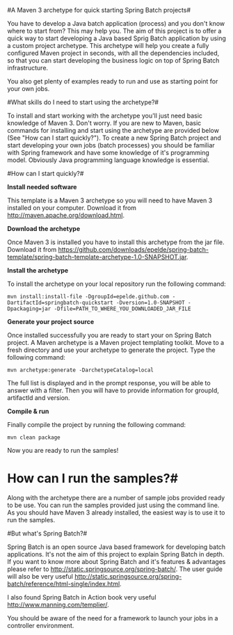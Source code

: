 #A Maven 3 archetype for quick starting Spring Batch projects#

You have to develop a Java batch application (process) and you don't know where to start from? This may help you. The aim of this project is to offer a quick way to start developing a Java based Sprig Batch application by using a custom project archetype. This archetype will help you create a fully configured Maven project in seconds, with all the dependencies included, so that you can start developing the business logic on top of Spring Batch infrastructure.

You also get plenty of examples ready to run and use as starting point for your own jobs.


#What skills do I need to start using the archetype?#

To install and start working with the archetype you'll just need basic knowledge of Maven 3. Don't worry. If you are new to Maven, basic commands for installing and start using the archetype are provided below (See "How can I start quickly?"). To create a new Spring Batch project and start developing your own jobs (batch processes) you should be familiar with Spring framework and have some knowledge of it's programming model. Obviously Java programming language knowledge is essential.


#How can I start quickly?#

**Install needed software**

This template is a Maven 3 archetype so you will need to have Maven 3 installed on your computer. Download it from http://maven.apache.org/download.html.

**Download the archetype**

Once Maven 3 is installed you have to install this archetype from the jar file. Download it from https://github.com/downloads/epelde/spring-batch-template/spring-batch-template-archetype-1.0-SNAPSHOT.jar.

**Install the archetype**

To install the archetype on your local repository run the following command:

    mvn install:install-file -DgroupId=epelde.github.com -DartifactId=springbatch-quickstart -Dversion=1.0-SNAPSHOT -Dpackaging=jar -Dfile=PATH_TO_WHERE_YOU_DOWNLOADED_JAR_FILE

**Generate your project source**

Once installed successfully you are ready to start your on Spring Batch project. A Maven archetype is a Maven project templating toolkit. Move to a fresh directory and use your archetype to generate the project. Type the following command:

    mvn archetype:generate -DarchetypeCatalog=local

The full list is displayed and in the prompt response, you will be able to answer with a filter. Then you will have to provide information for groupId, artifactId and version.

**Compile & run**

Finally compile the project by running the following command:

    mvn clean package

Now you are ready to run  the samples!

# How can I run the samples?#

Along with the archetype there are a number of sample jobs provided ready to be use. You can run the samples provided just using the command line. As you should have Maven 3 already installed, the easiest way is to use it to run the samples. 


#But what's Spring Batch?#

Spring Batch is an open source Java based framework for developing batch applications. It's not the aim of this project to explain Spring Batch in depth. If you want to know more about Spring Batch and it's features & advantages please refer to http://static.springsource.org/spring-batch/. The user guide will also be very useful http://static.springsource.org/spring-batch/reference/html-single/index.html.

I also found Spring Batch in Action book very useful http://www.manning.com/templier/.

You should be aware of the need for a framework to launch your jobs in a controller environment.